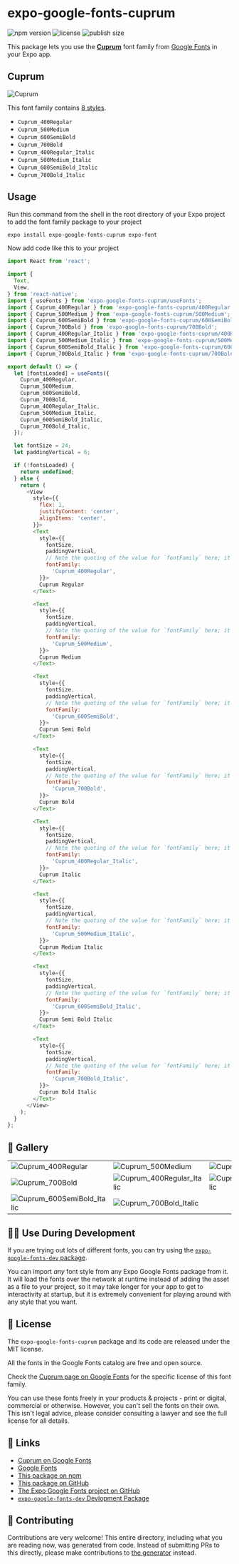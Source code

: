 # expo-google-fonts-cuprum

![npm version](https://flat.badgen.net/npm/v/expo-google-fonts-cuprum)
![license](https://flat.badgen.net/github/license/expo/google-fonts)
![publish size](https://flat.badgen.net/packagephobia/install/expo-google-fonts-cuprum)

This package lets you use the [**Cuprum**](https://fonts.google.com/specimen/Cuprum) font family from [Google Fonts](https://fonts.google.com/) in your Expo app.

## Cuprum

![Cuprum](./font-family.png)

This font family contains [8 styles](#-gallery).

- `Cuprum_400Regular`
- `Cuprum_500Medium`
- `Cuprum_600SemiBold`
- `Cuprum_700Bold`
- `Cuprum_400Regular_Italic`
- `Cuprum_500Medium_Italic`
- `Cuprum_600SemiBold_Italic`
- `Cuprum_700Bold_Italic`

## Usage

Run this command from the shell in the root directory of your Expo project to add the font family package to your project
```sh
expo install expo-google-fonts-cuprum expo-font
```

Now add code like this to your project
```js
import React from 'react';

import {
  Text,
  View,
} from 'react-native';
import { useFonts } from 'expo-google-fonts-cuprum/useFonts';
import { Cuprum_400Regular } from 'expo-google-fonts-cuprum/400Regular';
import { Cuprum_500Medium } from 'expo-google-fonts-cuprum/500Medium';
import { Cuprum_600SemiBold } from 'expo-google-fonts-cuprum/600SemiBold';
import { Cuprum_700Bold } from 'expo-google-fonts-cuprum/700Bold';
import { Cuprum_400Regular_Italic } from 'expo-google-fonts-cuprum/400Regular_Italic';
import { Cuprum_500Medium_Italic } from 'expo-google-fonts-cuprum/500Medium_Italic';
import { Cuprum_600SemiBold_Italic } from 'expo-google-fonts-cuprum/600SemiBold_Italic';
import { Cuprum_700Bold_Italic } from 'expo-google-fonts-cuprum/700Bold_Italic';

export default () => {
  let [fontsLoaded] = useFonts({
    Cuprum_400Regular,
    Cuprum_500Medium,
    Cuprum_600SemiBold,
    Cuprum_700Bold,
    Cuprum_400Regular_Italic,
    Cuprum_500Medium_Italic,
    Cuprum_600SemiBold_Italic,
    Cuprum_700Bold_Italic,
  });

  let fontSize = 24;
  let paddingVertical = 6;

  if (!fontsLoaded) {
    return undefined;
  } else {
    return (
      <View
        style={{
          flex: 1,
          justifyContent: 'center',
          alignItems: 'center',
        }}>
        <Text
          style={{
            fontSize,
            paddingVertical,
            // Note the quoting of the value for `fontFamily` here; it expects a string!
            fontFamily:
              'Cuprum_400Regular',
          }}>
          Cuprum Regular
        </Text>

        <Text
          style={{
            fontSize,
            paddingVertical,
            // Note the quoting of the value for `fontFamily` here; it expects a string!
            fontFamily:
              'Cuprum_500Medium',
          }}>
          Cuprum Medium
        </Text>

        <Text
          style={{
            fontSize,
            paddingVertical,
            // Note the quoting of the value for `fontFamily` here; it expects a string!
            fontFamily:
              'Cuprum_600SemiBold',
          }}>
          Cuprum Semi Bold
        </Text>

        <Text
          style={{
            fontSize,
            paddingVertical,
            // Note the quoting of the value for `fontFamily` here; it expects a string!
            fontFamily:
              'Cuprum_700Bold',
          }}>
          Cuprum Bold
        </Text>

        <Text
          style={{
            fontSize,
            paddingVertical,
            // Note the quoting of the value for `fontFamily` here; it expects a string!
            fontFamily:
              'Cuprum_400Regular_Italic',
          }}>
          Cuprum Italic
        </Text>

        <Text
          style={{
            fontSize,
            paddingVertical,
            // Note the quoting of the value for `fontFamily` here; it expects a string!
            fontFamily:
              'Cuprum_500Medium_Italic',
          }}>
          Cuprum Medium Italic
        </Text>

        <Text
          style={{
            fontSize,
            paddingVertical,
            // Note the quoting of the value for `fontFamily` here; it expects a string!
            fontFamily:
              'Cuprum_600SemiBold_Italic',
          }}>
          Cuprum Semi Bold Italic
        </Text>

        <Text
          style={{
            fontSize,
            paddingVertical,
            // Note the quoting of the value for `fontFamily` here; it expects a string!
            fontFamily:
              'Cuprum_700Bold_Italic',
          }}>
          Cuprum Bold Italic
        </Text>
      </View>
    );
  }
};

```

## 🔡 Gallery


||||
|-|-|-|
|![Cuprum_400Regular](.//400Regular/Cuprum_400Regular.ttf.png)|![Cuprum_500Medium](.//500Medium/Cuprum_500Medium.ttf.png)|![Cuprum_600SemiBold](.//600SemiBold/Cuprum_600SemiBold.ttf.png)||
|![Cuprum_700Bold](.//700Bold/Cuprum_700Bold.ttf.png)|![Cuprum_400Regular_Italic](.//400Regular_Italic/Cuprum_400Regular_Italic.ttf.png)|![Cuprum_500Medium_Italic](.//500Medium_Italic/Cuprum_500Medium_Italic.ttf.png)||
|![Cuprum_600SemiBold_Italic](.//600SemiBold_Italic/Cuprum_600SemiBold_Italic.ttf.png)|![Cuprum_700Bold_Italic](.//700Bold_Italic/Cuprum_700Bold_Italic.ttf.png)|||


## 👩‍💻 Use During Development

If you are trying out lots of different fonts, you can try using the [`expo-google-fonts-dev` package](https://github.com/freeboub/google-fonts/tree/master/font-packages/dev#readme).

You can import *any* font style from any Expo Google Fonts package from it. It will load the fonts
over the network at runtime instead of adding the asset as a file to your project, so it may take longer
for your app to get to interactivity at startup, but it is extremely convenient
for playing around with any style that you want.

## 📖 License

The `expo-google-fonts-cuprum` package and its code are released under the MIT license.

All the fonts in the Google Fonts catalog are free and open source.

Check the [Cuprum page on Google Fonts](https://fonts.google.com/specimen/Cuprum) for the specific license of this font family.

You can use these fonts freely in your products & projects - print or digital, commercial or otherwise. However, you can't sell the fonts on their own. This isn't legal advice, please consider consulting a lawyer and see the full license for all details.

## 🔗 Links

- [Cuprum on Google Fonts](https://fonts.google.com/specimen/Cuprum)
- [Google Fonts](https://fonts.google.com/)
- [This package on npm](https://www.npmjs.com/package/expo-google-fonts-cuprum)
- [This package on GitHub](https://github.com/freeboub/google-fonts/tree/master/font-packages/cuprum)
- [The Expo Google Fonts project on GitHub](https://github.com/freeboub/google-fonts)
- [`expo-google-fonts-dev` Devlopment Package](https://github.com/freeboub/google-fonts/tree/master/font-packages/dev)

## 🤝 Contributing

Contributions are very welcome! This entire directory, including what you are reading now, was generated from code. Instead of submitting PRs to this directly, please make contributions to [the generator](https://github.com/freeboub/google-fonts/tree/master/packages/generator) instead.
